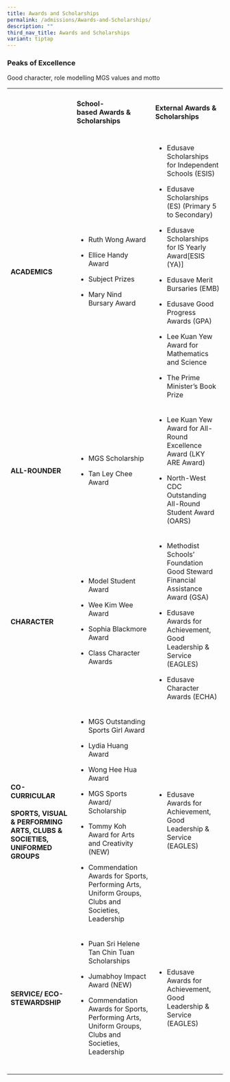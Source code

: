 ```yaml
---
title: Awards and Scholarships
permalink: /admissions/Awards-and-Scholarships/
description: ""
third_nav_title: Awards and Scholarships
variant: tiptap
---
```

<h3>Peaks of Excellence</h3><p>Good character, role modelling MGS values and motto</p><p></p><table><tbody><tr><td rowspan="1" colspan="1"><p></p></td><td rowspan="1" colspan="1"><h4>School-<br>based Awards &amp; Scholarships</h4></td><td rowspan="1" colspan="1"><h4>External Awards &amp; Scholarships</h4></td></tr><tr><td rowspan="1" colspan="1"><h4>ACADEMICS</h4></td><td rowspan="1" colspan="1"><ul data-tight="true" class="tight"><li><p>Ruth Wong Award</p></li><li><p>Ellice Handy Award </p></li><li><p>Subject Prizes</p></li><li><p>Mary Nind Bursary Award</p></li></ul></td><td rowspan="1" colspan="1"><ul data-tight="true" class="tight"><li><p>Edusave Scholarships for Independent Schools (ESIS) </p></li><li><p>Edusave Scholarships (ES) (Primary 5 to Secondary)</p></li><li><p>Edusave Scholarships for IS Yearly Award[ESIS (YA)]</p></li><li><p>Edusave Merit Bursaries (EMB)</p></li><li><p>Edusave Good Progress Awards (GPA) </p></li><li><p>Lee Kuan Yew Award for Mathematics and Science</p></li><li><p>The Prime Minister’s Book Prize</p></li></ul></td></tr><tr><td rowspan="1" colspan="1"><h4>ALL-ROUNDER</h4></td><td rowspan="1" colspan="1"><ul data-tight="true" class="tight"><li><p>MGS Scholarship</p></li><li><p>Tan Ley Chee Award</p></li></ul></td><td rowspan="1" colspan="1"><ul data-tight="true" class="tight"><li><p>Lee Kuan Yew Award for All-Round Excellence Award (LKY ARE Award)</p></li><li><p>North-West CDC Outstanding All-Round Student Award (OARS)</p></li></ul></td></tr><tr><td rowspan="1" colspan="1"><h4>CHARACTER</h4></td><td rowspan="1" colspan="1"><ul data-tight="true" class="tight"><li><p>Model Student Award</p></li><li><p>Wee Kim Wee Award</p></li><li><p>Sophia Blackmore Award</p></li><li><p>Class Character Awards</p></li></ul></td><td rowspan="1" colspan="1"><ul data-tight="true" class="tight"><li><p>Methodist Schools’ Foundation Good Steward Financial Assistance Award (GSA)</p></li><li><p>Edusave Awards for Achievement, Good Leadership &amp; Service (EAGLES)</p></li><li><p>Edusave Character Awards (ECHA)</p></li></ul></td></tr><tr><td rowspan="1" colspan="1"><h4>CO-CURRICULAR </h4><p><strong>SPORTS, VISUAL &amp; PERFORMING ARTS, CLUBS &amp; SOCIETIES, UNIFORMED GROUPS</strong></p></td><td rowspan="1" colspan="1"><ul data-tight="true" class="tight"><li><p>MGS Outstanding Sports Girl Award</p></li><li><p>Lydia Huang Award</p></li><li><p>Wong Hee Hua Award</p></li><li><p>MGS Sports Award/ Scholarship</p></li><li><p>Tommy Koh Award for Arts and Creativity (NEW)</p></li><li><p>Commendation Awards for Sports, Performing Arts, Uniform Groups, Clubs and Societies, Leadership</p></li></ul></td><td rowspan="1" colspan="1"><ul data-tight="true" class="tight"><li><p>Edusave Awards for Achievement, Good Leadership &amp; Service (EAGLES)</p></li></ul></td></tr><tr><td rowspan="1" colspan="1"><h4>SERVICE/ ECO-STEWARDSHIP</h4></td><td rowspan="1" colspan="1"><ul data-tight="true" class="tight"><li><p>Puan Sri Helene Tan Chin Tuan Scholarships</p></li><li><p>Jumabhoy Impact Award (NEW)</p></li><li><p>Commendation Awards for Sports, Performing Arts, Uniform Groups, Clubs and Societies, Leadership</p></li></ul></td><td rowspan="1" colspan="1"><ul data-tight="true" class="tight"><li><p>Edusave Awards for Achievement, Good Leadership &amp; Service (EAGLES)</p></li></ul></td></tr><tr><td rowspan="1" colspan="1"><p></p></td><td rowspan="1" colspan="1"><p></p></td><td rowspan="1" colspan="1"><p></p></td></tr></tbody></table><p></p>